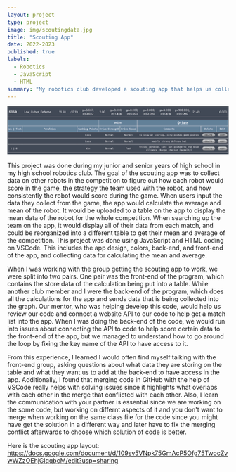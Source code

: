 ```yaml
---
layout: project
type: project
image: img/scoutingdata.jpg
title: "Scouting App"
date: 2022-2023
published: true
labels:
  - Robotics
  - JavaScript
  - HTML
summary: "My robotics club developed a scouting app that helps us collect data on other team's robots through HTML and Javascript."
---
```


<img class="img-fluid" src="../img/scoutingapp.JPG">

This project was done during my junior and senior years of high school in my high school robotics club. The goal of the scouting app was to collect data on other robots in the competition to figure out how each robot would score in the game, the strategy the team used with the robot, and how consistently the robot would score during the game. When users input the data they collect from the game, the app would calculate the average and mean of the robot. It would be uploaded to a table on the app to display the mean data of the robot for the whole competition. When searching up the team on the app, it would display all of their data from each match, and could be reorganized into a different table to get their mean and average of the competition. This project was done using JavaScript and HTML coding on VSCode. This includes the app design, colors, back-end, and front-end of the app, and collecting data for calculating the mean and average.

When I was working with the group getting the scouting app to work, we were split into two pairs. One pair was the front-end of the program, which contains the store data of the calculation being put into a table. While another club member and I were the back-end of the program, which does all the calculations for the app and sends data that is being collected into the graph. Our mentor, who was helping develop this code, would help us review our code and connect a website API to our code to help get a match list into the app. When I was doing the back-end of the code, we would run into issues about connecting the API to code to help score certain data to the front-end of the app, but we managed to understand how to go around the loop by fixing the key name of the API to have access to it.

From this experience, I learned I would often find myself talking with the front-end group, asking questions about what data they are storing on the table and what they want us to add at the back-end to have access in the app. Additionally, I found that merging code in GitHub with the help of VSCode really helps with solving issues since it highlights what overlaps with each other in the merge that conflicted with each other. Also, I learn the communication with your partner is essential since we are working on the some code, but working on differnt aspects of it and you don't want to merge when working on the same class file for the code since you might have get the solution in a different way and later have to fix the merging conflict afterwards to choose which solution of code is better.

Here is the scouting app layout: <https://docs.google.com/document/d/109sv5VNpk75GmAcP5Ofg75TwocZvwWZzOEhjGlqqbcM/edit?usp=sharing>
